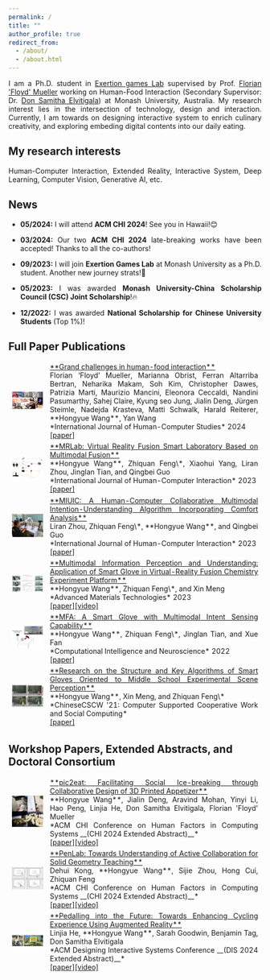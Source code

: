```yaml
---
permalink: /
title: ""
author_profile: true
redirect_from: 
  - /about/
  - /about.html
---
```

<p style="text-align:justify">
I am a Ph.D. student in <a href="https://exertiongameslab.org/">Exertion games Lab</a> supervised by Prof. <a href="https://www.florianfloydmueller.com/">Florian 'Floyd' Mueller</a> working on Human-Food Interaction (Secondary Supervisor: Dr. <a href="https://samithaelvitigala.com/">Don Samitha Elvitigala</a>) at Monash University, Australia. My research interest lies in the intersection of technology, design and interaction. Currently, I am towards on designing interactive system to enrich culinary creativity, and exploring embeding digital contents into our daily eating.
</p>

<h2>My research interests</h2>
<p style="text-align:justify">
Human-Computer Interaction, Extended Reality, Interactive System, Deep Learning, Computer Vision, Generative AI, etc.
</p>

<h2>News</h2>
<ul>
<li><p style="text-align:justify"><b>05/2024:</b> I will attend <b>ACM CHI 2024</b>! See you in Hawaii!😊</p></li>
<li><p style="text-align:justify"><b>03/2024:</b> Our two <b>ACM CHI 2024</b> late-breaking works have been accepted! Thanks to all the co-authors!</p></li>
<li><p style="text-align:justify"><b>09/2023:</b> I will join <b>Exertion Games Lab</b> at Monash University as a Ph.D. student. Another new journey strats!🎉</p></li>
<li><p style="text-align:justify"><b>05/2023:</b> I was awarded <b>Monash University-China Scholarship Council (CSC) Joint Scholarship</b>!🔥</p></li>
<li><p style="text-align:justify"><strong>12/2022:</strong> I was awarded <b>National Scholarship for Chinese University Students</b> (Top 1%)!</p></li>
</ul>

<h2>Full Paper Publications</h2>
<table style="border-collapse: collapse; border: none;">
<colgroup>
<col width="15%" />
<col width="85%" />
</colgroup>

<tbody style="border: none;">

<tr>
<td style="border: none;"><img src="/images/challenges.png" width="250"></td>
<td markdown="span" style="border: none; text-align:justify"><a href="https://www.sciencedirect.com/science/article/pii/S1071581923002069" target="_blank">**Grand challenges in human-food interaction**</a><br>Florian ‘Floyd’ Mueller, Marianna Obrist, Ferran Altarriba Bertran, Neharika Makam, Soh Kim, Christopher Dawes, Patrizia Marti, Maurizio Mancini, Eleonora Ceccaldi, Nandini Pasumarthy, Sahej Claire, Kyung seo Jung, Jialin Deng, Jürgen Steimle, Nadejda Krasteva, Matti Schwalk, Harald Reiterer, **Hongyue Wang**, Yan Wang<br>*International Journal of Human-Computer Studies* 2024<br><a href="../files/grand challenges.pdf" target="_blank">[paper]</a></td>
</tr>

<tr>
<td style="border: none;"><img src="/images/2023_ijhci.png" width="250"></td>
<td markdown="span" style="border: none; text-align:justify"><a href="https://www.tandfonline.com/doi/abs/10.1080/10447318.2023.2227823" target="_blank">**MRLab: Virtual Reality Fusion Smart Laboratory Based on Multimodal Fusion**</a><br>**Hongyue Wang**, Zhiquan Feng\*, Xiaohui Yang, Liran Zhou, Jinglan Tian, and Qingbei Guo<br>*International Journal of Human-Computer Interaction* 2023<br><a href="../files/MRLab.pdf" target="_blank">[paper]</a></td>
</tr>

<tr>
<td style="border: none;"><img src="/images/2023_robot.png" width="250"></td>
<td markdown="span" style="border: none; text-align:justify"><a href="https://www.tandfonline.com/doi/abs/10.1080/10447318.2023.2247606?journalCode=hihc20" target="_blank">**MIUIC: A Human-Computer Collaborative Multimodal Intention-Understanding Algorithm Incorporating Comfort Analysis**</a><br>Liran Zhou, Zhiquan Feng\*, **Hongyue Wang**, and Qingbei Guo<br>*International Journal of Human-Computer Interaction* 2023<br><a href="../files/MIUIC.pdf" target="_blank">[paper]</a></td>
</tr>

<tr>
<td style="border: none;"><img src="/images/glove2.png" width="250"></td>
<td markdown="span" style="border: none; text-align:justify"><a href="https://onlinelibrary.wiley.com/doi/abs/10.1002/admt.202200549">**Multimodal Information Perception and Understanding: Application of Smart Glove in Virtual-Reality Fusion Chemistry Experiment Platform**</a><br>**Hongyue Wang**, Zhiquan Feng\*, and Xin Meng<br>*Advanced Materials Technologies* 2023<br><a href="../files/Multimodal Information Perception and Understanding：Application of Smart Glove in Virtual-Reality Fusion Chemistry Experiment Platform.pdf" target="_blank">[paper]</a><a href="https://youtu.be/8btwYEO1cd4" target="_blank">[video]</a></td>
</tr>

<tr>
<td style="border: none;"><img src="/images/glove1.png" width="250"></td>
<td markdown="span" style="border: none; text-align:justify"><a href="https://www.hindawi.com/journals/cin/2022/3545850/" target="_blank">**MFA: A Smart Glove with Multimodal Intent Sensing Capability**</a><br>**Hongyue Wang**, Zhiquan Feng\*, Jinglan Tian, and Xue Fan<br>*Computational Intelligence and Neuroscience* 2022<br><a href="../files/MFA.pdf" target="_blank">[paper]</a></td>
</tr>

<tr>
<td style="border: none;"><img src="/images/glove3.jpg" width="250"></td>
<td markdown="span" style="border: none; text-align:justify"><a href="https://link.springer.com/chapter/10.1007/978-981-19-4546-5_32">**Research on the Structure and Key Algorithms of Smart Gloves Oriented to Middle School Experimental Scene Perception**</a><br>**Hongyue Wang**, Xin Meng, and Zhiquan Feng\*<br>*ChineseCSCW '21: Computer Supported Cooperative Work and Social Computing*<br><a href="../files/Research on the Structure and Key Algorithms of Smart Gloves Oriented to Middle School Experimental Scene Perception.pdf" target="_blank">[paper]</a></td>
</tr>
</tbody>
</table>



<h2>Workshop Papers, Extended Abstracts, and Doctoral Consortium</h2>
<table style="border-collapse: collapse; border: none;">
<colgroup>
<col width="15%" />
<col width="85%" />
</colgroup>

<tbody style="border: none;">

<tr>
<td style="border: none;" markdown="span"><img src="/images/pic2eat2.jpg" width="250"></td>
<td markdown="span" style="border: none; text-align:justify"><a href="https://doi.org/10.1145/3613905.3651082" target="_blank">**pic2eat: Facilitating Social Ice-breaking through Collaborative Design of 3D Printed Appetizer**</a><br>**Hongyue Wang**, Jialin Deng, Aravind Mohan, Yinyi Li, Hao Peng, Linjia He, Don Samitha Elvitigala, Florian 'Floyd' Mueller<br>*ACM CHI Conference on Human Factors in Computing Systems __(CHI 2024 Extended Abstract)__*<br><a href="../files/pic2eat.pdf" target="_blank">[paper]</a><a href="https://www.youtube.com/watch?v=d0GZcocqnV0" target="_blank">[video]</a></td>
</tr>

<tr>
<td style="border: none;"><img src="/images/penlab2.jpg" width="250"></td>
<td markdown="span" style="border: none; text-align:justify"><a href="https://dl.acm.org/doi/10.1145/3613905.3650789" target="_blank">**PenLab: Towards Understanding of Active Collaboration for Solid Geometry Teaching**</a><br>Dehui Kong, **Hongyue Wang**, Sijie Zhou, Hong Cui, Zhiquan Feng<br>*ACM CHI Conference on Human Factors in Computing Systems __(CHI 2024 Extended Abstract)__*<br><a href="../files/penlab.pdf" target="_blank">[paper]</a><a href="https://www.youtube.com/watch?v=KzXrsdY8Xhw" target="_blank">[video]</a></td>
</tr>

<tr>
<td style="border: none;"><img src="/images/ar-cyclying.jpeg" width="250"></td>
<td markdown="span" style="border: none; text-align:justify"><a href="https://dl.acm.org/doi/abs/10.1145/3656156.3663699" target="_blank">**Pedalling into the Future: Towards Enhancing Cycling Experience Using Augmented Reality**</a><br>Linjia He, **Hongyue Wang**, Sarah Goodwin, Benjamin Tag, Don Samitha Elvitigala<br>*ACM Designing Interactive Systems Conference __(DIS 2024 Extended Abstract)__*<br><a href="../files/penlab.pdf" target="_blank">[paper]</a><a href="https://www.youtube.com/watch?v=KzXrsdY8Xhw" target="_blank">[video]</a></td>
</tr>



</tbody>
</table>
